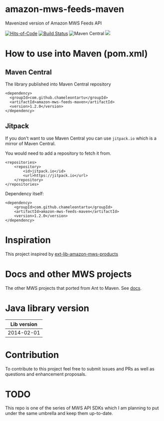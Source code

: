 # amazon-mws-feeds-maven
Mavenized version of Amazon MWS Feeds API

[![Hits-of-Code](https://hitsofcode.com/github/chameleontartu/amazon-mws-feeds-maven)](https://hitsofcode.com/view/github/chameleontartu/amazon-mws-feeds-maven)
[![Build Status](https://travis-ci.com/ChameleonTartu/amazon-mws-feeds-maven.svg?branch=master)](https://travis-ci.com/ChameleonTartu/amazon-mws-feeds-maven)
![Maven Central](https://img.shields.io/maven-central/v/com.github.chameleontartu/amazon-mws-feeds-maven)
[![](https://jitpack.io/v/ChameleonTartu/amazon-mws-feeds-maven.svg)](https://jitpack.io/#ChameleonTartu/amazon-mws-feeds-maven)

# How to use into Maven (pom.xml)

## Maven Central

The library published into Maven Central repository

```
<dependency>
  <groupId>com.github.chameleontartu</groupId>
  <artifactId>amazon-mws-feeds-maven</artifactId>
  <version>1.2.0</version>
</dependency>
```

## Jitpack

If you don't want to use Maven Central you can use `jitpack.io` which is a mirror of Maven Central.

You would need to add a repository to fetch it from.

```
<repositories>
    <repository>
        <id>jitpack.io</id>
        <url>https://jitpack.io</url>
    </repository>
</repositories>
```

Dependency itself:
```
<dependency>
    <groupId>com.github.chameleontartu</groupId>
    <artifactId>amazon-mws-feeds-maven</artifactId>
    <version>1.2.0</version>
</dependency>
```

# Inspiration

This project inspired by [ext-lib-amazon-mws-products](https://github.com/trifonnt/ext-lib-amazon-mws-products)

# Docs and other MWS projects

The other MWS projects that ported from Ant to Maven. See [docs](https://github.com/ChameleonTartu/amazon-mws-docs).


# Java library version

| Lib version  |
|--------------|
| 2014-02-01   |

# Contribution

To contribute to this project feel free to submit issues and PRs as well as questions and enhancement proposals.

# TODO

This repo is one of the series of MWS API SDKs which I am planning to put under the same umbrella and keep them up-to-date.